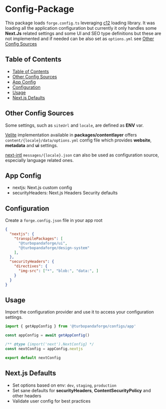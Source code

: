 # Config-Package

This package loads `forge.config.ts` leveraging [c12][c12] loading library.
It was loading all the application configuration but currently it only handles some **Next.Js** related settings and
some UI and SEO type definitions but these are not implemented and if needed can be also set as `options.yml`
see [Other Config Sources](#other-config-sources)

## Table of Contents

- [Table of Contents](#table-of-contents)
- [Other Config Sources](#other-config-sources)
- [App Config](#app-config)
- [Configuration](#configuration)
- [Usage](#usage)
- [Next.js Defaults](#nextjs-defaults)

## Other Config Sources

Some settings, such as `siteUrl` and `locale`, are defined as **ENV** var.

[Velite][velite] implementation available in **packages/contentlayer** offers
 `content/{locale}/data/options.yml` config file which provides **website**, **metadata** and **ui** settings.

[next-intl][next-intl] `messages/{locale}.json` can also be used as configuration source, especially language related ones.

## App Config

- nextjs: Next.js custom config
- securityHeaders: Next.js Headers Security defaults

## Configuration

Create a `forge.config.json` file in your app root

```json
{
  "nextjs": {
    "transpilePackages": [
      "@turbopandaforge/ui",
      "@turbopandaforge/design-system"
    ],
  },
  "securityHeaders": {
    "directives": {
      "img-src": ["*", "blob:", "data:", ]
    }
  }
}
```

## Usage

Import the configuration provider and use it to access your configuration settings.

```javascript
import { getAppConfig } from '@turbopandaforge/configs/app'

const appConfig = await getAppConfig()

/** @type {import('next').NextConfig} */
const nextConfig = appConfig.nextjs

export default nextConfig
```

## Next.js Defaults

- Set options based on env: `dev`, `staging`, `production`
- Set sane defaults for **securityHeaders**, **ContentSecurityPolicy** and other headers
- Validate user config for best practices

[c12]: https://github.com/unjs/c12
[velite]: https://velite.js.org/
[next-intl]: https://next-intl-docs.vercel.app/docs/getting-started
